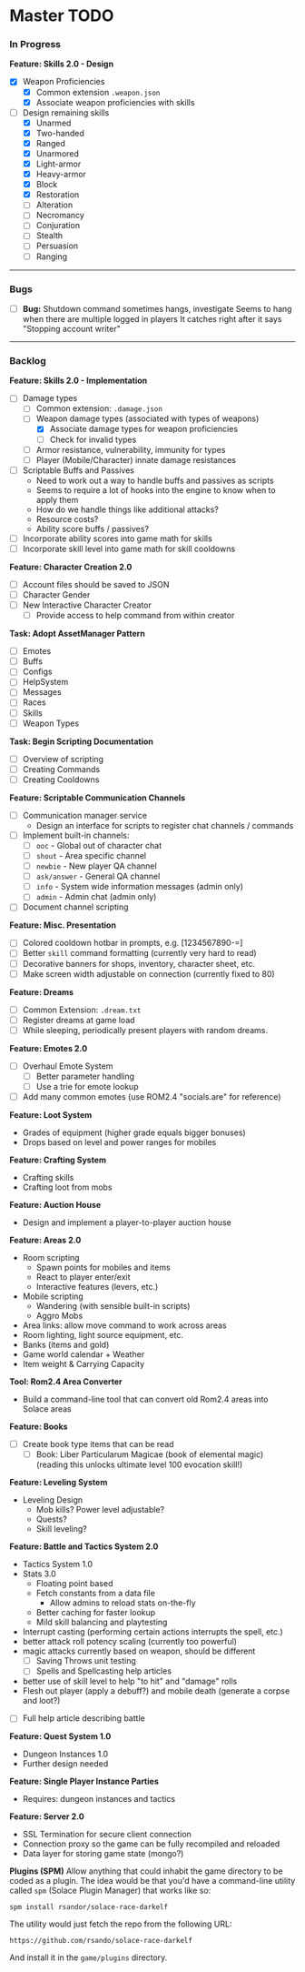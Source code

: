# Master TODO

### In Progress

**Feature: Skills 2.0 - Design**
  - [x] Weapon Proficiencies
    - [x] Common extension `.weapon.json`
    - [x] Associate weapon proficiencies with skills
  - [ ] Design remaining skills
    - [x] Unarmed
    - [x] Two-handed
    - [x] Ranged
    - [x] Unarmored
    - [x] Light-armor
    - [x] Heavy-armor
    - [x] Block
    - [x] Restoration
    - [ ] Alteration
    - [ ] Necromancy
    - [ ] Conjuration
    - [ ] Stealth
    - [ ] Persuasion
    - [ ] Ranging

--------------------------------------------------------------------------------

### Bugs

- [ ] **Bug:** Shutdown command sometimes hangs, investigate
      Seems to hang when there are multiple logged in players
      It catches right after it says "Stopping account writer"

--------------------------------------------------------------------------------

### Backlog

**Feature: Skills 2.0 - Implementation**
- [ ] Damage types
  - [ ] Common extension: `.damage.json`
  - [ ] Weapon damage types (associated with types of weapons)
    - [x] Associate damage types for weapon proficiencies
    - [ ] Check for invalid types
  - [ ] Armor resistance, vulnerability, immunity for types
  - [ ] Player (Mobile/Character) innate damage resistances
- [ ] Scriptable Buffs and Passives
  - Need to work out a way to handle buffs and passives as scripts
  - Seems to require a lot of hooks into the engine to know when to apply them
  - How do we handle things like additional attacks?
  - Resource costs?
  - Ability score buffs / passives?
- [ ] Incorporate ability scores into game math for skills
- [ ] Incorporate skill level into game math for skill cooldowns

**Feature: Character Creation 2.0**
- [ ] Account files should be saved to JSON
- [ ] Character Gender
- [ ] New Interactive Character Creator
  - [ ] Provide access to help command from within creator

**Task: Adopt AssetManager Pattern**
- [ ] Emotes
- [ ] Buffs
- [ ] Configs
- [ ] HelpSystem
- [ ] Messages
- [ ] Races
- [ ] Skills
- [ ] Weapon Types

**Task: Begin Scripting Documentation**
- [ ] Overview of scripting
- [ ] Creating Commands
- [ ] Creating Cooldowns

**Feature: Scriptable Communication Channels**
- [ ] Communication manager service
  - Design an interface for scripts to register chat channels / commands
- [ ] Implement built-in channels:
  - [ ] `ooc` - Global out of character chat
  - [ ] `shout` - Area specific channel
  - [ ] `newbie` - New player QA channel
  - [ ] `ask/answer` - General QA channel
  - [ ] `info` - System wide information messages (admin only)
  - [ ] `admin` - Admin chat (admin only)
- [ ] Document channel scripting

**Feature: Misc. Presentation**
- [ ] Colored cooldown hotbar in prompts, e.g. [1234567890-=]
- [ ] Better `skill` command formatting (currently very hard to read)
- [ ] Decorative banners for shops, inventory, character sheet, etc.
- [ ] Make screen width adjustable on connection (currently fixed to 80)

**Feature: Dreams**
- [ ] Common Extension: `.dream.txt`
- [ ] Register dreams at game load
- [ ] While sleeping, periodically present players with random dreams.

**Feature: Emotes 2.0**
- [ ] Overhaul Emote System
  - [ ] Better parameter handling
  - [ ] Use a trie for emote lookup
- [ ] Add many common emotes (use ROM2.4 "socials.are" for reference)

**Feature: Loot System**
- Grades of equipment (higher grade equals bigger bonuses)
- Drops based on level and power ranges for mobiles

**Feature: Crafting System**
- Crafting skills
- Crafting loot from mobs

**Feature: Auction House**
- Design and implement a player-to-player auction house

**Feature: Areas 2.0**
- Room scripting
  - Spawn points for mobiles and items
  - React to player enter/exit
  - Interactive features (levers, etc.)
- Mobile scripting
  - Wandering (with sensible built-in scripts)
  - Aggro Mobs  
- Area links: allow move command to work across areas
- Room lighting, light source equipment, etc.
- Banks (items and gold)
- Game world calendar + Weather
- Item weight & Carrying Capacity

**Tool: Rom2.4 Area Converter**
- Build a command-line tool that can convert old Rom2.4 areas into Solace areas

**Feature: Books**
- [ ] Create book type items that can be read
  - [ ] Book: Liber Particularum Magicae (book of elemental magic)
        (reading this unlocks ultimate level 100 evocation skill!)

**Feature: Leveling System**
- Leveling Design
  - Mob kills? Power level adjustable?
  - Quests?
  - Skill leveling?

**Feature: Battle and Tactics System 2.0**
- Tactics System 1.0
- Stats 3.0
  - Floating point based
  - Fetch constants from a data file
    - Allow admins to reload stats on-the-fly
  - Better caching for faster lookup
  - Mild skill balancing and playtesting
- Interrupt casting (performing certain actions interrupts the spell, etc.)
- better attack roll potency scaling (currently too powerful)
- magic attacks currently based on weapon, should be different
  - [ ] Saving Throws unit testing
  - [ ] Spells and Spellcasting help articles
- better use of skill level to help "to hit" and "damage" rolls
- Flesh out player (apply a debuff?) and mobile death (generate a corpse and loot?)
- [ ] Full help article describing battle

**Feature: Quest System 1.0**
- Dungeon Instances 1.0
- Further design needed

**Feature: Single Player Instance Parties**
- Requires: dungeon instances and tactics

**Feature: Server 2.0**
- SSL Termination for secure client connection
- Connection proxy so the game can be fully recompiled and reloaded
- Data layer for storing game state (mongo?)

**Plugins (SPM)**
Allow anything that could inhabit the game directory to be coded as
a plugin. The idea would be that you'd have a command-line utility
called `spm` (Solace Plugin Manager) that works like so:
```
spm install rsandor/solace-race-darkelf
```
The utility would just fetch the repo from the following URL:
```
https://github.com/rsando/solace-race-darkelf
```
And install it in the `game/plugins` directory.
